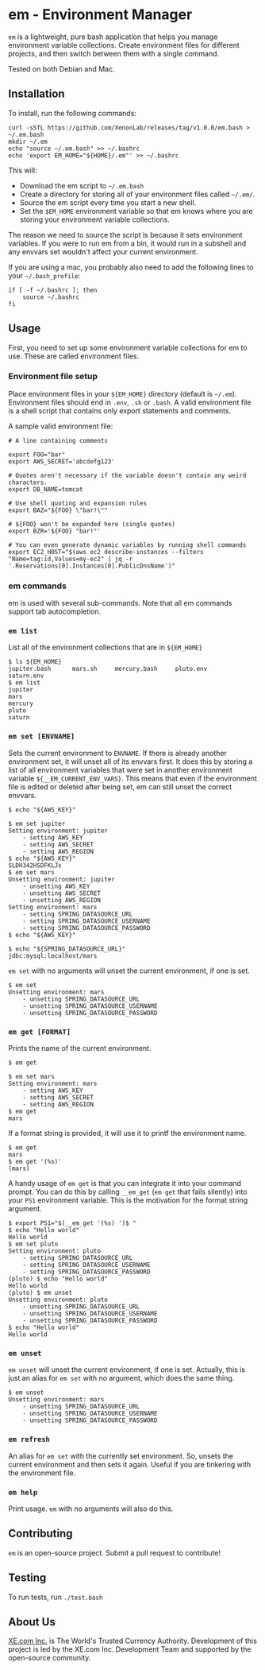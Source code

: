 # em - Environment Manager

`em` is a lightweight, pure bash application that helps you manage environment variable collections. Create environment files for different projects, and then switch between them with a single command.

Tested on both Debian and Mac.


## Installation

To install, run the following commands:

```
curl -sSfL https://github.com/XenonLab/releases/tag/v1.0.0/em.bash > ~/.em.bash
mkdir ~/.em
echo "source ~/.em.bash" >> ~/.bashrc
echo 'export EM_HOME="${HOME}/.em"' >> ~/.bashrc
```

This will:
- Download the em script to `~/.em.bash`
- Create a directory for storing all of your environment files called `~/.em/`.
- Source the em script every time you start a new shell.
- Set the `$EM_HOME` environment variable so that em knows where you are storing your environment variable collections.

The reason we need to source the script is because it sets environment variables. If you were to run em from a bin, it would run in a subshell and any envvars set wouldn't affect your current environment.

If you are using a mac, you probably also need to add the following lines to your `~/.bash_profile`:

```
if [ -f ~/.bashrc ]; then
	source ~/.bashrc
fi
```


## Usage

First, you need to set up some environment variable collections for em to use. These are called environment files.

### Environment file setup

Place environment files in your `${EM_HOME}` directory (default is `~/.em`). Environment files should end in `.env`, `.sh` or `.bash`. A valid environment file is a shell script that contains only export statements and comments.

A sample valid environment file:

```
# A line containing comments

export FOO="bar"
export AWS_SECRET='abcdefg123'

# Quotes aren't necessary if the variable doesn't contain any weird characters.
export DB_NAME=tomcat

# Use shell quoting and expansion rules
export BAZ="${FOO} \"bar!\""

# ${FOO} won't be expanded here (single quotes)
export BZR='${FOO} "bar!"'

# You can even generate dynamic variables by running shell commands
export EC2_HOST="$(aws ec2 describe-instances --filters "Name=tag:id,Values=my-ec2" | jq -r '.Reservations[0].Instances[0].PublicDnsName')"
```


### em commands

em is used with several sub-commands. Note that all em commands support tab autocompletion.


### `em list`

List all of the environment collections that are in `${EM_HOME}`

```
$ ls ${EM_HOME}
jupiter.bash      mars.sh     mercury.bash     pluto.env     saturn.env
$ em list
jupiter
mars
mercury
pluto
saturn
```


### `em set [ENVNAME]`

Sets the current environment to `ENVNAME`. If there is already another environment set, it will unset all of its envvars first. It does this by storing a list of all environment variables that were set in another environment variable `${__EM_CURRENT_ENV_VARS}`. This means that even if the environment file is edited or deleted after being set, em can still unset the correct envvars.

```
$ echo "${AWS_KEY}"

$ em set jupiter
Setting environment: jupiter
    - setting AWS_KEY
    - setting AWS_SECRET
    - setting AWS_REGION
$ echo "${AWS_KEY}"
SLDH342HSDFKLJs
$ em set mars
Unsetting environment: jupiter
    - unsetting AWS_KEY
    - unsetting AWS_SECRET
    - unsetting AWS_REGION
Setting environment: mars
    - setting SPRING_DATASOURCE_URL
    - setting SPRING_DATASOURCE_USERNAME
    - setting SPRING_DATASOURCE_PASSWORD
$ echo "${AWS_KEY}"

$ echo "${SPRING_DATASOURCE_URL}"
jdbc:mysql:localhost/mars
```

`em set` with no arguments will unset the current environment, if one is set.

```
$ em set
Unsetting environment: mars
    - unsetting SPRING_DATASOURCE_URL
    - unsetting SPRING_DATASOURCE_USERNAME
    - unsetting SPRING_DATASOURCE_PASSWORD
```


### `em get [FORMAT]`

Prints the name of the current environment.

```
$ em get

$ em set mars
Setting environment: mars
    - setting AWS_KEY
    - setting AWS_SECRET
    - setting AWS_REGION
$ em get
mars
```

If a format string is provided, it will use it to printf the environment name.

```
$ em get
mars
$ em get '(%s)'
(mars)
```

A handy usage of `em get` is that you can integrate it into your command prompt. You can do this by calling `__em_get` (`em get` that fails silently) into your `PS1` environment variable. This is the motivation for the format string argument.

```
$ export PS1="$(__em_get '(%s) ')$ "
$ echo "Hello world"
Hello world
$ em set pluto
Setting environment: pluto
    - setting SPRING_DATASOURCE_URL
    - setting SPRING_DATASOURCE_USERNAME
    - setting SPRING_DATASOURCE_PASSWORD
(pluto) $ echo "Hello world"
Hello world
(pluto) $ em unset
Unsetting environment: pluto
    - unsetting SPRING_DATASOURCE_URL
    - unsetting SPRING_DATASOURCE_USERNAME
    - unsetting SPRING_DATASOURCE_PASSWORD
$ echo "Hello world"
Hello world
```


### `em unset`

`em unset` will unset the current environment, if one is set. Actually, this is just an alias for `em set` with no argument, which does the same thing.

```
$ em unset
Unsetting environment: mars
    - unsetting SPRING_DATASOURCE_URL
    - unsetting SPRING_DATASOURCE_USERNAME
    - unsetting SPRING_DATASOURCE_PASSWORD
```


### `em refresh`

An alias for `em set` with the currently set environment. So, unsets the current environment and then sets it again. Useful if you are tinkering with the environment file.


### `em help`

Print usage. `em` with no arguments will also do this.


## Contributing

`em` is an open-source project. Submit a pull request to contribute!


## Testing

To run tests, run `./test.bash`


## About Us

[XE.com Inc.][1] is The World's Trusted Currency Authority. Development of this project is led by the XE.com Inc. Development Team and supported by the open-source community.

[1]: http://www.xe.com
